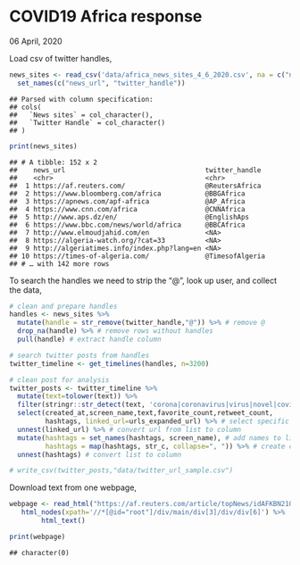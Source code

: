 COVID19 Africa response
================
06 April, 2020

Load csv of twitter
handles,

``` r
news_sites <- read_csv('data/africa_news_sites_4_6_2020.csv', na = c("null",""," ")) %>%
  set_names(c("news_url", "twitter_handle"))
```

    ## Parsed with column specification:
    ## cols(
    ##   `News sites` = col_character(),
    ##   `Twitter Handle` = col_character()
    ## )

``` r
print(news_sites)
```

    ## # A tibble: 152 x 2
    ##    news_url                                   twitter_handle 
    ##    <chr>                                      <chr>          
    ##  1 https://af.reuters.com/                    @ReutersAfrica 
    ##  2 https://www.bloomberg.com/africa           @BBGAfrica     
    ##  3 https://apnews.com/apf-africa              @AP_Africa     
    ##  4 https://www.cnn.com/africa                 @CNNAfrica     
    ##  5 http://www.aps.dz/en/                      @EnglishAps    
    ##  6 https://www.bbc.com/news/world/africa      @BBCAfrica     
    ##  7 http://www.elmoudjahid.com/en              <NA>           
    ##  8 https://algeria-watch.org/?cat=33          <NA>           
    ##  9 http://algeriatimes.info/index.php?lang=en <NA>           
    ## 10 https://times-of-algeria.com/              @TimesofAlgeria
    ## # … with 142 more rows

To search the handles we need to strip the “@”, look up user, and
collect the data,

``` r
# clean and prepare handles
handles <- news_sites %>%
  mutate(handle = str_remove(twitter_handle,"@")) %>% # remove @
  drop_na(handle) %>% # remove rows without handles
  pull(handle) # extract handle column

# search twitter posts from handles
twitter_timeline <- get_timelines(handles, n=3200) 

# clean post for analysis 
twitter_posts <- twitter_timeline %>%
  mutate(text=tolower(text)) %>%
  filter(stringr::str_detect(text, 'corona|coronavirus|virus|novel|covid|covid-19|pandemic')) %>%
  select(created_at,screen_name,text,favorite_count,retweet_count,
         hashtags, linked_url=urls_expanded_url) %>% # select specific columns
  unnest(linked_url) %>% # convert url from list to column
  mutate(hashtags = set_names(hashtags, screen_name), # add names to list
         hashtags = map(hashtags, str_c, collapse=", ")) %>% # create char string
  unnest(hashtags) # convert list to column 

# write_csv(twitter_posts,"data/twitter_url_sample.csv")
```

Download text from one
webpage,

``` r
webpage <- read_html("https://af.reuters.com/article/topNews/idAFKBN21O1MT-OZATP") %>%
   html_nodes(xpath='//*[@id="root"]/div/main/div[3]/div/div[6]') %>%      
        html_text() 

print(webpage)
```

    ## character(0)
